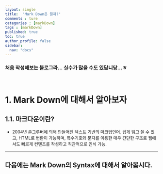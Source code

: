 ```yaml
---
layout: single
title:  "Mark Down은 뭘까?"
comments : ture
categories : [markDown]
tags : [markDown]
published: true
toc: true 
author_profile: false
sidebar: 
  nav: "docs"
---
```


### 처음 작성해보는 블로그라... 실수가 많을 수도 있답니당...ㅎ
<br>

# 1. Mark Down에 대해서 알아보자
## 1.1. 마크다운이란?
+ 2004년 존그루버에 의해 만들어진 텍스트 기반의 마크업언어. 쉽게 읽고 쓸 수 있고, HTML로 변환이 가능하며, 특수기호와 문자를 이용한 매우 간단한 구조로 웹에서도 빠르게 컨텐츠를 작성하고 직관적으로 인식 가능.
---

## 다음에는 Mark Down의 Syntax에 대해서 알아봅시다.